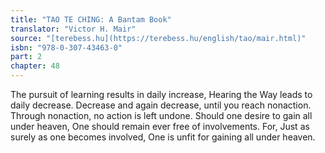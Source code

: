 ```yaml
---
title: "TAO TE CHING: A Bantam Book"
translator: "Victor H. Mair"
source: "[terebess.hu](https://terebess.hu/english/tao/mair.html)"
isbn: "978-0-307-43463-0"
part: 2
chapter: 48
---
```

The pursuit of learning results in daily increase,
Hearing the Way leads to daily decrease.
Decrease and again decrease, until you reach nonaction.
Through nonaction, no action is left undone.
Should one desire to gain all under heaven,
One should remain ever free of involvements.
For,
Just as surely as one becomes involved,
One is unfit for gaining all under heaven.